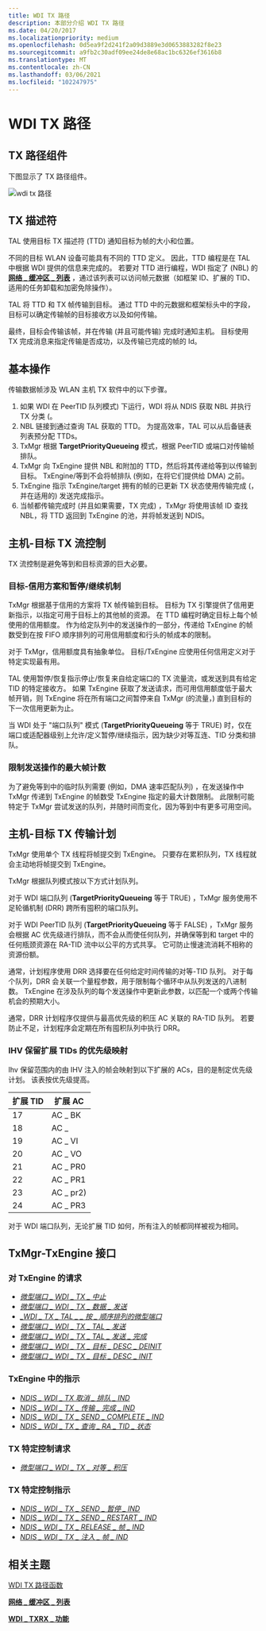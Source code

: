 ```yaml
---
title: WDI TX 路径
description: 本部分介绍 WDI TX 路径
ms.date: 04/20/2017
ms.localizationpriority: medium
ms.openlocfilehash: 0d5ea9f2d241f2a09d3889e3d0653883282f8e23
ms.sourcegitcommit: a9fb2c30adf09ee24de8e68ac1bc6326ef3616b8
ms.translationtype: MT
ms.contentlocale: zh-CN
ms.lasthandoff: 03/06/2021
ms.locfileid: "102247975"
---
```

# <a name="wdi-tx-path"></a>WDI TX 路径


## <a name="tx-path-components"></a>TX 路径组件


下图显示了 TX 路径组件。

![wdi tx 路径](images/wdi-tx-path-block-diagram.png)

## <a name="tx-descriptors"></a>TX 描述符


TAL 使用目标 TX 描述符 (TTD) 通知目标为帧的大小和位置。

不同的目标 WLAN 设备可能具有不同的 TTD 定义。 因此，TTD 编程是在 TAL 中根据 WDI 提供的信息来完成的。 若要对 TTD 进行编程，WDI 指定了 (NBL) 的 [**网络 \_ 缓冲区 \_ 列表**](/windows-hardware/drivers/ddi/nbl/ns-nbl-net_buffer_list) ，通过该列表可以访问帧元数据（如框架 ID、扩展的 TID、适用的任务卸载和加密免除操作）。

TAL 将 TTD 和 TX 帧传输到目标。 通过 TTD 中的元数据和框架标头中的字段，目标可以确定传输帧的目标接收方以及如何传输。

最终，目标会传输该帧，并在传输 (并且可能传输) 完成时通知主机。 目标使用 TX 完成消息来指定传输是否成功，以及传输已完成的帧的 Id。

## <a name="basic-operation"></a>基本操作


传输数据帧涉及 WLAN 主机 TX 软件中的以下步骤。

1.  如果 WDI 在 PeerTID 队列模式) 下运行，WDI 将从 NDIS 获取 NBL 并执行 TX 分类 (。
2.  NBL 链接到通过查询 TAL 获取的 TTD。 为提高效率，TAL 可以从后备链表列表预分配 TTDs。
3.  TxMgr 根据 **TargetPriorityQueueing** 模式，根据 PeerTID 或端口对传输帧排队。
4.  TxMgr 向 TxEngine 提供 NBL 和附加的 TTD，然后将其传递给等到以传输到目标。 TxEngine/等到不会将帧排队 (例如，在将它们提供给 DMA) 之前。
5.  TxEngine 指示 TxEngine/target 拥有的帧的已更新 TX 状态使用传输完成 (，并在适用的) 发送完成指示。
6.  当帧都传输完成时 (并且如果需要，TX 完成) ，TxMgr 将使用该帧 ID 查找 NBL，将 TTD 返回到 TxEngine 的池，并将帧发送到 NDIS。

## <a name="host---target-tx-flow-control"></a>主机-目标 TX 流控制


TX 流控制是避免等到和目标资源的巨大必要。

### <a name="the-target-credit-scheme-and-the-pauseresume-mechanism"></a>目标-信用方案和暂停/继续机制

TxMgr 根据基于信用的方案将 TX 帧传输到目标。 目标为 TX 引擎提供了信用更新指示，以指定可用于目标上的其他帧的资源。 在 TTD 编程时确定目标上每个帧使用的信用额度。 作为给定队列中的发送操作的一部分，传递给 TxEngine 的帧数受到在按 FIFO 顺序排列的可用信用额度和行头的帧成本的限制。

对于 TxMgr，信用额度具有抽象单位。 目标/TxEngine 应使用任何信用定义对于特定实现最有用。

TAL 使用暂停/恢复指示停止/恢复来自给定端口的 TX 流量流，或发送到具有给定 TID 的特定接收方。 如果 TxEngine 获取了发送请求，而可用信用额度低于最大帧开销，则 TxEngine 将在所有端口之间暂停来自 TxMgr (的流量，) 直到目标的下一次信用更新为止。

当 WDI 处于 "端口队列" 模式 (**TargetPriorityQueueing** 等于 TRUE) 时，仅在端口或适配器级别上允许/定义暂停/继续指示，因为缺少对等互连、TID 分类和排队。

### <a name="limiting-the-maximum-frame-count-for-send-operations"></a>限制发送操作的最大帧计数

为了避免等到中的临时队列需要 (例如，DMA 速率匹配队列) ，在发送操作中 TxMgr 传递到 TxEngine 的帧数受 TxEngine 指定的最大计数限制。 此限制可能特定于 TxMgr 尝试发送的队列，并随时间而变化，因为等到中有更多可用空间。

## <a name="host---target-tx-transfer-scheduling"></a>主机-目标 TX 传输计划


TxMgr 使用单个 TX 线程将帧提交到 TxEngine。 只要存在累积队列，TX 线程就会主动地将帧提交到 TxEngine。

TxMgr 根据队列模式按以下方式计划队列。

对于 WDI 端口队列 (**TargetPriorityQueueing** 等于 TRUE) ，TxMgr 服务使用不足轮循机制 (DRR) 跨所有囤积的端口队列。

对于 WDI PeerTID 队列 (**TargetPriorityQueueing** 等于 FALSE) ，TxMgr 服务会根据 AC 优先级进行排队，而不会从而使任何队列，并确保等到和 target 中的任何瓶颈资源在 RA-TID 流中以公平的方式共享。 它可防止慢速流消耗不相称的资源份额。

通常，计划程序使用 DRR 选择要在任何给定时间传输的对等-TID 队列。 对于每个队列，DRR 会关联一个量程参数，用于限制每个循环中从队列发送的八进制数。 TxEngine 在涉及队列的每个发送操作中更新此参数，以匹配一个或两个传输机会的预期大小。

通常，DRR 计划程序仅提供与最高优先级的积压 AC 关联的 RA-TID 队列。 若要防止不足，计划程序会定期在所有囤积队列中执行 DRR。

### <a name="priority-mapping-for-ihv-reserved-extended-tids"></a>IHV 保留扩展 TIDs 的优先级映射

Ihv 保留范围内的由 IHV 注入的帧会映射到以下扩展的 ACs，目的是制定优先级计划。 该表按优先级提高。

| 扩展 TID | 扩展 AC |
| - | - |
| 17 | AC \_ BK |
| 18 | AC \_ |
| 19 | AC \_ VI |
| 20 | AC \_ VO |
| 21 | AC \_ PR0 |
| 22 | AC \_ PR1 |
| 23 | AC \_ pr2)  |
| 24 | AC \_ PR3 |

对于 WDI 端口队列，无论扩展 TID 如何，所有注入的帧都同样被视为相同。

## <a name="txmgr-txengine-interface"></a>TxMgr-TxEngine 接口


### <a name="requests-to-txengine"></a>对 TxEngine 的请求

-   [*微型端口 \_ WDI \_ TX \_ 中止*](/windows-hardware/drivers/ddi/dot11wdi/nc-dot11wdi-miniport_wdi_tx_abort)
-   [*微型端口 \_ WDI \_ TX \_ 数据 \_ 发送*](/windows-hardware/drivers/ddi/dot11wdi/nc-dot11wdi-miniport_wdi_tx_data_send)
-   [*\_WDI \_ TX \_ TAL \_ \_ 按 \_ 顺序排列的微型端口*](/windows-hardware/drivers/ddi/dot11wdi/nc-dot11wdi-miniport_wdi_tx_tal_queue_in_order)
-   [*微型端口 \_ WDI \_ TX \_ TAL \_ 发送*](/windows-hardware/drivers/ddi/dot11wdi/nc-dot11wdi-miniport_wdi_tx_tal_send)
-   [*微型端口 \_ WDI \_ TX \_ TAL \_ 发送 \_ 完成*](/windows-hardware/drivers/ddi/dot11wdi/nc-dot11wdi-miniport_wdi_tx_tal_send_complete)
-   [*微型端口 \_ WDI \_ TX \_ 目标 \_ DESC \_ DEINIT*](/windows-hardware/drivers/ddi/dot11wdi/nc-dot11wdi-miniport_wdi_tx_target_desc_deinit)
-   [*微型端口 \_ WDI \_ TX \_ 目标 \_ DESC \_ INIT*](/windows-hardware/drivers/ddi/dot11wdi/nc-dot11wdi-miniport_wdi_tx_target_desc_init)

### <a name="indications-from-txengine"></a>TxEngine 中的指示

-   [*NDIS \_ WDI \_ TX 取消 \_ 排队 \_ IND*](/windows-hardware/drivers/ddi/dot11wdi/nc-dot11wdi-ndis_wdi_tx_dequeue_ind)
-   [*NDIS \_ WDI \_ TX \_ 传输 \_ 完成 \_ IND*](/windows-hardware/drivers/ddi/dot11wdi/nc-dot11wdi-ndis_wdi_tx_transfer_complete_ind)
-   [*NDIS \_ WDI \_ TX \_ SEND \_ COMPLETE \_ IND*](/windows-hardware/drivers/ddi/dot11wdi/nc-dot11wdi-ndis_wdi_tx_send_complete_ind)
-   [*NDIS \_ WDI \_ TX \_ 查询 \_ RA \_ TID \_ 状态*](/windows-hardware/drivers/ddi/dot11wdi/nc-dot11wdi-ndis_wdi_tx_query_ra_tid_state)

### <a name="tx-specific-control-requests"></a>TX 特定控制请求

-   [*微型端口 \_ WDI \_ TX \_ 对等 \_ 积压*](/windows-hardware/drivers/ddi/dot11wdi/nc-dot11wdi-miniport_wdi_tx_peer_backlog)

### <a name="tx-specific-control-indications"></a>TX 特定控制指示

-   [*NDIS \_ WDI \_ TX \_ SEND \_ 暂停 \_ IND*](/windows-hardware/drivers/ddi/dot11wdi/nc-dot11wdi-ndis_wdi_tx_send_pause_ind)
-   [*NDIS \_ WDI \_ TX \_ SEND \_ RESTART \_ IND*](/windows-hardware/drivers/ddi/dot11wdi/nc-dot11wdi-ndis_wdi_tx_send_restart_ind)
-   [*NDIS \_ WDI \_ TX \_ RELEASE \_ 帧 \_ IND*](/windows-hardware/drivers/ddi/dot11wdi/nc-dot11wdi-ndis_wdi_tx_release_frames_ind)
-   [*NDIS \_ WDI \_ TX \_ 注入 \_ 帧 \_ IND*](/windows-hardware/drivers/ddi/dot11wdi/nc-dot11wdi-ndis_wdi_tx_inject_frame_ind)

## <a name="related-topics"></a>相关主题


[WDI TX 路径函数](/windows-hardware/drivers/ddi/_netvista/)

[**网络 \_ 缓冲区 \_ 列表**](/windows-hardware/drivers/ddi/nbl/ns-nbl-net_buffer_list)

[**WDI \_ TXRX \_ 功能**](/windows-hardware/drivers/ddi/dot11wdi/ns-dot11wdi-_wdi_txrx_target_capabilities)

 

